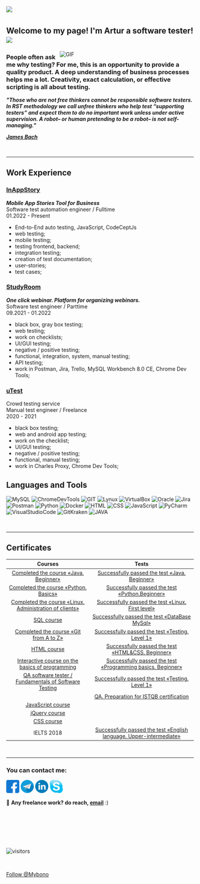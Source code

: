
<!-- <h1><a id="user-content--hey-nice-to-see-you" class="anchor" aria-hidden="true" href="#-hey-nice-to-see-you"><svg class="octicon octicon-link" viewBox="0 0 16 16" version="1.1" width="16" height="16" aria-hidden="true"><path fill-rule="evenodd" d="M7.775 3.275a.75.75 0 001.06 1.06l1.25-1.25a2 2 0 112.83 2.83l-2.5 2.5a2 2 0 01-2.83 0 .75.75 0 00-1.06 1.06 3.5 3.5 0 004.95 0l2.5-2.5a3.5 3.5 0 00-4.95-4.95l-1.25 1.25zm-4.69 9.64a2 2 0 010-2.83l2.5-2.5a2 2 0 012.83 0 .75.75 0 001.06-1.06 3.5 3.5 0 00-4.95 0l-2.5 2.5a3.5 3.5 0 004.95 4.95l1.25-1.25a.75.75 0 00-1.06-1.06l-1.25 1.25a2 2 0 01-2.83 0z"></path></svg></a><a target="_blank" rel="noopener noreferrer" href="https://camo.githubusercontent.com/d3359cb00ab0b5ed8f2e1fe3fceb4fbaf3b614340f8c0db99c17b9f50b351770/68747470733a2f2f656d6f6a69732e736c61636b6d6f6a69732e636f6d2f656d6f6a69732f696d616765732f313533313834393433302f343234362f626c6f622d73756e676c61737365732e6769663f31353331383439343330"><img src="https://camo.githubusercontent.com/d3359cb00ab0b5ed8f2e1fe3fceb4fbaf3b614340f8c0db99c17b9f50b351770/68747470733a2f2f656d6f6a69732e736c61636b6d6f6a69732e636f6d2f656d6f6a69732f696d616765732f313533313834393433302f343234362f626c6f622d73756e676c61737365732e6769663f31353331383439343330" width="30" data-canonical-
src="https://emojis.slackmojis.com/emojis/images/1531849430/4246/blob-sunglasses.gif?1531849430" style="max-width:100%;"></a> Hey! Nice to see you.</h1>
 -->
<h1 align="left">
  <a href="https://git.io/typing-svg">
    <img src="https://readme-typing-svg.herokuapp.com/?lines=Hello,+There!+👋;This+is+Artur....;Nice+to+meet+you!&center=true&size=30">
  </a>
</h1>

## Welcome to my page! I'm Artur a software tester!  <img src="https://emojis.slackmojis.com/emojis/images/1614005222/14336/debug.png?1614005222" width="25px" data-canonical-src="https://media.giphy.com/media/hvRJCLFzcasrR4ia7z/giphy.gif" style="max-width:100%;">

<img align="right" alt="GIF" src="https://raw.githubusercontent.com/rahul-jha98/rahul-jha98/main/techstack.gif" width="360px"/>


###        People often ask me why testing? For me, this is an opportunity to provide a quality product. A deep understanding of business processes helps me a lot. Creativity, exact calculation, or effective scripting is all about testing.


***"Those who are not free thinkers cannot be responsible software testers. In RST methodology we call unfree thinkers who help test “supporting testers” 
and expect them to do no important work unless under active supervision. A robot– or human pretending to be a robot– is not self-managing."***

***[James Bach](https://en.wikipedia.org/wiki/James_Marcus_Bach)***

&nbsp;
&nbsp;
******
## Work Experience
### [InAppStory](https://inappstory.com/)
***Mobile App Stories Tool for Business***
<br> Software test automation engineer / Fulltime
<br> 01.2022 - Present

- End-to-End auto testing, JavaScript, CodeCeptJs
- web testing;
- mobile testing;
- testing frontend, backend;
- integration testing;
- creation of test documentation;
- user-stories;
- test cases;

### [StudyRoom](https://roomstudy.ru/)
***One click webinar. Platform for organizing webinars.***
<br> Software test engineer / Parttime
<br> 09.2021 - 01.2022

- black box, gray box testing;
- web testing;
- work on checklists;
- UI/GUI testing;
- negative / positive testing;
- functional, integration, system, manual testing;
- API testing;
- work in Postman, Jira, Trello, MySQL Workbench 8.0 CE, Chrome Dev Tools;

### [uTest](www.utest.com)
Crowd testing service
<br> Manual test engineer / Freelance
<br> 2020 - 2021

- black box testing;
- web and android app testing;
- work on the checklist;
- UI/GUI testing;
- negative / positive testing;
- functional, manual testing;
- work in Charles Proxy, Chrome Dev Tools;

## Languages and Tools
![MySQL](https://img.shields.io/badge/-MySQL-787878?style=for-the-badge&logo=mysql&logoColor=014E58)
![ChromeDevTools](https://img.shields.io/badge/-ChromeDevTools-787878?style=for-the-badge&logo=devtools&logoColor=CAC5C2)
![GIT](https://img.shields.io/badge/-GIT-787878?style=for-the-badge&logo=git&logoColor=E9394D)
![Lynux](https://img.shields.io/badge/-Lynux-787878?style=for-the-badge&logo=Lynux&logoColor=CAC5C2)
![VirtualBox](https://img.shields.io/badge/-VirtualBox-787878?style=for-the-badge&logo=VirtualBox&logoColor=FFFFFD)
![Oracle](https://img.shields.io/badge/-Oracle-787878?style=for-the-badge&logo=Oracle&logoColor=C64734)
![Jira](https://img.shields.io/badge/-Jira-787878?style=for-the-badge&logo=Jira&logoColor=0052CC)
![Postman](https://img.shields.io/badge/-Postman-787878?style=for-the-badge&logo=Postman&logoColor=FF6C37)
![Python](https://img.shields.io/badge/-Docker-787878?style=for-the-badge&logo=Docker&logoColor=519EE6)
![Docker](https://img.shields.io/badge/-Python-787878?style=for-the-badge&logo=Python&logoColor=FFD041)
![HTML](https://img.shields.io/badge/-HTML-787878?style=for-the-badge&logo=HTML&logoColor=FFD041)
![CSS](https://img.shields.io/badge/-CSS-787878?style=for-the-badge&logo=CSS&logoColor=FFD041)
![JavaScript](https://img.shields.io/badge/-JavaScript-787878?style=for-the-badge&logo=JavaScript&logoColor=000000)
![PyCharm](https://img.shields.io/badge/-PyCharm-787878?style=for-the-badge&logo=PyCharm&logoColor=FCF84A)
![VisualStudioCode](https://img.shields.io/badge/-VisualStudioCode-787878?style=for-the-badge&logo=VisualStudioCode&logoColor=25AEF3)
![GitKraken](https://img.shields.io/badge/-GitKraken-787878?style=for-the-badge&logo=GitKraken&logoColor=21FFCB)
![JAVA](https://img.shields.io/badge/-JAVA-787878?style=for-the-badge&logo=JAVA&logoColor=FF6C37)

&nbsp;
******

## Certificates

|Courses|Tests|
|:---:|:---:|
| [Completed the course «Java. Beginner»](https://gb.ru/certificates/1449664.en) | [Successfully passed the test «Java. Beginner»](https://gb.ru/certificates/1449651.en) |
| [Completed the course «Python. Basics»](https://gb.ru/certificates/1321970.en) | [Successfully passed the test «Python.Beginner»](https://gb.ru/certificates/1322003.en) |
| [Completed the course «Linux. Administration of clients»](https://gb.ru/certificates/1253910.en) | [Successfully passed the test «Linux. First level»](https://gb.ru/certificates/1456393.en) |
| [SQL course](https://www.sololearn.com/Certificate/1060-19199048/pdf/) | [Successfully passed the test «DataBase MySql»](https://gb.ru/certificates/1478757.en) |
| [Completed the course «Git from A to Z»](https://gb.ru/certificates/1239617.en) | [Successfully passed the test «Testing. Level 1»](https://gb.ru/certificates/1476238.en) |
| [HTML course](https://www.sololearn.com/Certificate/1014-19199048/pdf/) | [Successfully passed the test «HTML&CSS. Beginner»](https://gb.ru/certificates/1478811.en)  |
| [Interactive course on the basics of programming](https://github.com/Mybono/Mybono/blob/main/assets/2616585_1194591.en.pdf) | [Successfully passed the test «Programming basics. Beginner»](https://gb.ru/certificates/1194610.en) |
| [QA software tester / Fundamentals of Software Testing](https://github.com/Mybono/Mybono/blob/main/assets/qa%20tester.pdf) | [Successfully passed the test «Testing. Level 1»](https://gb.ru/certificates/1476238.en) |
| | [QA. Preparation for ISTQB certification](https://stepik.org/certificate/540a0919a43451db758ffc86c36b4587414889fe.pdf) |
| [JavaScript course](https://www.sololearn.com/Certificate/1024-19199048/pdf/) | |
| [jQuery course](https://www.sololearn.com/Certificate/1082-19199048/pdf/) | |
| [CSS course](https://www.sololearn.com/Certificate/1023-19199048/pdf/) | |
| IELTS 2018 | [Successfully passed the test «English language. Upper-intermediate»](https://gb.ru/certificates/1466945.en) |


[gitfromatoz]: https://github.com/Mybono/Mybono/blob/main/assets/2616585_1239617.en.pdf

&nbsp;
******

### You can contact me:


[![facebook][logofacebook]][facebook]
[![telegram][logotelegram]][telegram]
[![linkedin][logolinkedin]][linkedin]
[![Skype][logoSkype]][Skype]

<g-emoji class="g-emoji" alias="briefcase" fallback-src="https://github.githubassets.com/images/icons/emoji/unicode/1f4bc.png">💼</g-emoji>
 **Any freelance work? do reach, <a href="mailto:stringmymail@gmail.com">email**</a> :)

[Skype]: https://msng.link/o/?polishuc=sk
[logoSkype]: https://github.com/Mybono/Mybono/blob/main/assets/skype%2035.png
[facebook]: https://www.facebook.com/artur.benagraph/
[logofacebook]: https://github.com/Mybono/Mybono/blob/main/assets/fb%2035px.png
[telegram]: https://t.me/Artur_QA
[logotelegram]: https://github.com/Mybono/Mybono/blob/main/assets/telegran%2035%20px.png
[linkedin]: http://linkedin.com/def-say-hello
[logolinkedin]: https://github.com/Mybono/Mybono/blob/main/assets/linedin%2035px.png
[linkedin]: https://github.com/Mybono/Mybono/blob/main/assets/linkedin.png


<br>
<br>
<br>
<br>
<br>

![visitors](https://visitor-badge.glitch.me/badge?page_id=Mybono.Mybono.id)

<br>
<!-- <img alt="GitHub followers" src="https://img.shields.io/github/followers/MyBono?style=for-the-badge"> -->

<a class="github-button" href="https://github.com/Mybono" data-color-scheme="no-preference: dark; light: dark; dark: light;" data-size="large" aria-label="Follow @Mybono on GitHub">Follow @Mybono</a>
